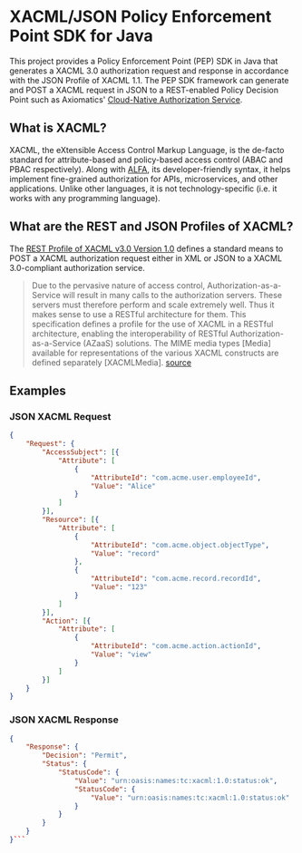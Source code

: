 # XACML/JSON Policy Enforcement Point SDK for Java
This project provides a Policy Enforcement Point (PEP) SDK in Java that generates a XACML 3.0 authorization request and response in accordance with the JSON Profile of XACML 1.1.
The PEP SDK framework can generate and POST a XACML request in JSON to a REST-enabled Policy Decision Point such as Axiomatics' [Cloud-Native Authorization Service](https://www.axiomatics.com/blog/cloud-native-authorization-engine-on-kubernetes-cluster-part-1/).
## What is XACML?
XACML, the eXtensible Access Control Markup Language, is the de-facto standard for attribute-based and policy-based access control (ABAC and PBAC respectively). Along with [ALFA](https://en.wikipedia.org/wiki/ALFA_(XACML)), its developer-friendly syntax, it helps implement fine-grained authorization for APIs, microservices, and other applications. Unlike other languages, it is not technology-specific (i.e. it works with any programming language).
## What are the REST and JSON Profiles of XACML?
The [REST Profile of XACML v3.0 Version 1.0](http://docs.oasis-open.org/xacml/xacml-rest/v1.0/xacml-rest-v1.0.html) defines a standard means to POST a XACML authorization request either in XML or JSON to a XACML 3.0-compliant authorization service.
> Due to the pervasive nature of access control, Authorization-as-a-Service will result in many calls to the authorization servers. These servers must therefore perform and scale extremely well. Thus it makes sense to use a RESTful architecture for them.
This specification defines a profile for the use of XACML in a RESTful architecture, enabling the interoperability of RESTful Authorization-as-a-Service (AZaaS) solutions. The MIME media types [Media] available for representations of the various XACML constructs are defined separately [XACMLMedia]. [source](http://docs.oasis-open.org/xacml/xacml-rest/v1.0/cos01/xacml-rest-v1.0-cos01.html#_Toc399235410)

## Examples
### JSON XACML Request
```json
{
    "Request": {
        "AccessSubject": [{
            "Attribute": [
                {
                    "AttributeId": "com.acme.user.employeeId",
                    "Value": "Alice"
                }
            ]
        }],
        "Resource": [{
            "Attribute": [
                {
                    "AttributeId": "com.acme.object.objectType",
                    "Value": "record"
                },
                {
                    "AttributeId": "com.acme.record.recordId",
                    "Value": "123"
                }
            ]
        }],
        "Action": [{
            "Attribute": [
                {
                    "AttributeId": "com.acme.action.actionId",
                    "Value": "view"
                }
            ]
        }]
    }
}
```

### JSON XACML Response
```json
{
    "Response": {
        "Decision": "Permit",
        "Status": {
            "StatusCode": {
                "Value": "urn:oasis:names:tc:xacml:1.0:status:ok",
                "StatusCode": {
                    "Value": "urn:oasis:names:tc:xacml:1.0:status:ok"
                }
            }
        }
    }
}```
